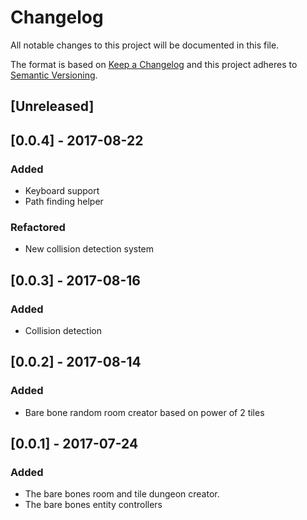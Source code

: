 # Changelog
All notable changes to this project will be documented in this file.

The format is based on [Keep a Changelog](http://keepachangelog.com/en/1.0.0/)
and this project adheres to [Semantic Versioning](http://semver.org/spec/v2.0.0.html).

## [Unreleased]

## [0.0.4] - 2017-08-22
### Added
- Keyboard support
- Path finding helper

### Refactored
- New collision detection system

## [0.0.3] - 2017-08-16
### Added
- Collision detection

## [0.0.2] - 2017-08-14
### Added
- Bare bone random room creator based on power of 2 tiles

## [0.0.1] - 2017-07-24
### Added
- The bare bones room and tile dungeon creator.
- The bare bones entity controllers
